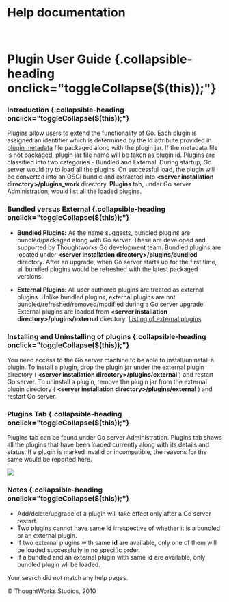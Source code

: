Help documentation
==================

 

Plugin User Guide {.collapsible-heading onclick="toggleCollapse($(this));"}
=================

### Introduction {.collapsible-heading onclick="toggleCollapse($(this));"}

Plugins allow users to extend the functionality of Go. Each plugin is
assigned an identifier which is determined by the **id** attribute
provided in [plugin metadata](go_plugins_basics.html#plugin_metadata)
file packaged along with the plugin jar. If the metadata file is not
packaged, plugin jar file name will be taken as plugin id. Plugins are
classified into two categories - Bundled and External. During startup,
Go server would try to load all the plugins. On successful load, the
plugin will be converted into an OSGi bundle and extracted into
**\<server installation directory\>/plugins\_work** directory.
**Plugins** tab, under Go server Administration, would list all the
loaded plugins.

### Bundled versus External {.collapsible-heading onclick="toggleCollapse($(this));"}

-   **Bundled Plugins:** As the name suggests, bundled plugins are
    bundled/packaged along with Go server. These are developed and
    supported by Thoughtworks Go development team. Bundled plugins are
    located under **\<server installation directory\>/plugins/bundled**
    directory. After an upgrade, when Go server starts up for the first
    time, all bundled plugins would be refreshed with the latest
    packaged versions.

-   **External Plugins:** All user authored plugins are treated as
    external plugins. Unlike bundled plugins, external plugins are not
    bundled/refreshed/removed/modified during a Go server upgrade.
    External plugins are loaded from **\<server installation
    directory\>/plugins/external** directory. [Listing of external
    plugins](http://thoughtworksinc.github.io/go-external-plugins/)

### Installing and Uninstalling of plugins {.collapsible-heading onclick="toggleCollapse($(this));"}

You need access to the Go server machine to be able to install/uninstall
a plugin. To install a plugin, drop the plugin jar under the external
plugin directory ( **\<server installation
directory\>/plugins/external** ) and restart Go server. To uninstall a
plugin, remove the plugin jar from the external plugin directory (
**\<server installation directory\>/plugins/external** ) and restart Go
server.

### Plugins Tab {.collapsible-heading onclick="toggleCollapse($(this));"}

Plugins tab can be found under Go server Administration. Plugins tab
shows all the plugins that have been loaded currently along with its
details and status. If a plugin is marked invalid or incompatible, the
reasons for the same would be reported here.

![](resources/images/cruise/package-repo/plugin-tab.png)

### Notes {.collapsible-heading onclick="toggleCollapse($(this));"}

-   Add/delete/upgrade of a plugin will take effect only after a Go
    server restart.
-   Two plugins cannot have same **id** irrespective of whether it is a
    bundled or an external plugin.
-   If two external plugins with same **id** are available, only one of
    them will be loaded successfully in no specific order.
-   If a bundled and an external plugin with same **id** are available,
    only bundled plugin wll be loaded.

Your search did not match any help pages.



© ThoughtWorks Studios, 2010

